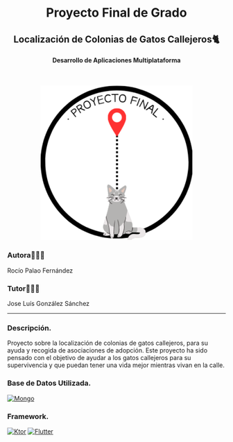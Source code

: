 <h1 align="center">Proyecto Final de Grado</h1>
<h2 align="center">Localización de Colonias de Gatos Callejeros🐈</h2>
<h4 align="center">Desarrollo de Aplicaciones Multiplataforma</h4>

<br>

<p align="center"><img src="./img/Proyecto-Logo.png" width="350px"></p>

### Autora🙋🏻‍♀️
Rocío Palao Fernández
### Tutor🙋🏻‍♂️
Jose Luís González Sánchez

---

### Descripción.
Proyecto sobre la localización de colonias de gatos callejeros, para su ayuda y recogida de asociaciones de adopción.
Este proyecto ha sido pensado con el objetivo de ayudar a los gatos callejeros para su supervivencia y que puedan tener una vida mejor mientras vivan en la calle.

### Base de Datos Utilizada.
[![Mongo][Mongo]][Mongo-url]
### Framework.
[![Ktor][Ktor]][Ktor-url]
[![Flutter][Flutter]][Flutter-url]






<!-- MARKDOWN LINKS & IMAGES -->
<!-- https://www.markdownguide.org/basic-syntax/#reference-style-links -->
[Mongo]: https://img.shields.io/badge/mongodb-green?style=for-the-badge&logo=mongodb&logoColor=white
[Mongo-url]: https://www.mongodb.com/
[Ktor]: https://img.shields.io/badge/ktor-orange?style=for-the-badge&logo=kotlin&logoColor=white
[Ktor-url]:https://ktor.io/
[Flutter]: https://img.shields.io/badge/flutter-lightblue?style=for-the-badge&logo=flutter&logoColor=white
[Flutter-url]: https://flutter.dev/